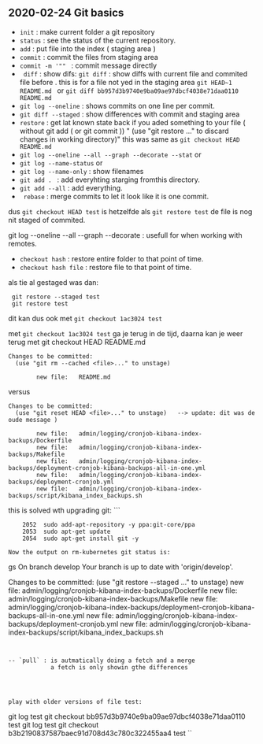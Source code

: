 ## 2020-02-24 Git basics

- `init`                : make current folder a git repository
- `status`              : see the status of the current repository.
- `add`                 : put file into the index ( staging area )
- `commit`              : commit the files from staging area
- `commit -m '"" `      : commit message directly
- ` diff`               : show difs:    `git diff` : show diffs with current file and commited file before . this is for a file not yed in the staging area
                            `git HEAD~1 README.md ` or `git diff bb957d3b9740e9ba09ae97dbcf4038e71daa0110 README.md`
- `git log --oneline`   : shows commits on one line per commit.
- `git diff --staged`   : show differences with commit and staging area
- `restore`             : get lat known  state back if you aded something to your file ( without git add ( or git commit ))
                        "   (use "git restore <file>..." to discard changes in working directory)"
                        this was same as `git checkout HEAD README.md`
- `git log --oneline --all --graph --decorate --stat` or 
- `git log --name-status` or 
- `git log --name-only` : show filenames
- `git add . `          : add everyhting starging fromthis directory.
- `git add --all`       : add everything.
- ` rebase`             : merge commits to let it look like it is one commit.


dus `git checkout HEAD test` is hetzelfde als ` git restore test `
de file is nog nit staged of commited.

git log --oneline --all --graph --decorate : usefull for when working with remotes.

- `checkout hash`       : restore entire folder to that point of time.
- `checkout hash file`  : restore file to that point of time.



als tie al gestaged was dan:
```
 git restore --staged test
 git restore test
```
dit kan dus ook met `git checkout 1ac3024 test`


met `git checkout 1ac3024 test` ga je terug in de tijd,
daarna kan je weer terug met git checkout HEAD README.md

```
Changes to be committed:
  (use "git rm --cached <file>..." to unstage)

        new file:   README.md
```

versus

```
Changes to be committed:
  (use "git reset HEAD <file>..." to unstage)   --> update: dit was de oude message )

        new file:   admin/logging/cronjob-kibana-index-backups/Dockerfile
        new file:   admin/logging/cronjob-kibana-index-backups/Makefile
        new file:   admin/logging/cronjob-kibana-index-backups/deployment-cronjob-kibana-backups-all-in-one.yml
        new file:   admin/logging/cronjob-kibana-index-backups/deployment-cronjob.yml
        new file:   admin/logging/cronjob-kibana-index-backups/script/kibana_index_backups.sh
```
this is solved wth upgrading git:
        ```

        2052  sudo add-apt-repository -y ppa:git-core/ppa
        2053  sudo apt-get update
        2054  sudo apt-get install git -y
```
Now the output on rm-kubernetes git status is:
```
 gs
On branch develop
Your branch is up to date with 'origin/develop'.

Changes to be committed:
  (use "git restore --staged <file>..." to unstage)
        new file:   admin/logging/cronjob-kibana-index-backups/Dockerfile
        new file:   admin/logging/cronjob-kibana-index-backups/Makefile
        new file:   admin/logging/cronjob-kibana-index-backups/deployment-cronjob-kibana-backups-all-in-one.yml
        new file:   admin/logging/cronjob-kibana-index-backups/deployment-cronjob.yml
        new file:   admin/logging/cronjob-kibana-index-backups/script/kibana_index_backups.sh
```


-- `pull` : is autmatically doing a fetch and a merge
            a fetch is only showin gthe differences




play with older versions of file test:
```
  git log test
   git checkout bb957d3b9740e9ba09ae97dbcf4038e71daa0110  test
   git log test
   git checkout b3b2190837587baec91d708d43c780c322455aa4 test
 ``
